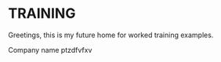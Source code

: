 # TRAINING

Greetings, this is my future home for worked training examples.  

Company name
ptzdfvfxv

